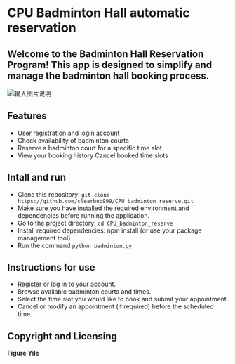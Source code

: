 # **CPU Badminton Hall automatic reservation**

## Welcome to the Badminton Hall Reservation Program! This app is designed to simplify and manage the badminton hall booking process.

![输入图片说明](/imgs/2023-08-26/P79lKAVcqNzHbMp2.jpeg)

## Features
 - User registration and login account 
 - Check availability of badminton courts 
 - Reserve a badminton court for a specific time slot 
 - View your booking history Cancel booked time slots
## Intall and run
 - Clone this repository: `git clone https://github.com/clearbob999/CPU_badminton_reserve.git`
 - Make sure you have installed the required environment and dependencies before running the application.
 - Go to the project directory: `cd CPU_badminton_reserve` 
 - Install required  dependencies: npm install (or use your package management tool)    
 - Run the command `python badminton.py`
## Instructions for use
 - Register or log in to your account. 
 - Browse available badminton courts and times. 
 - Select the time slot you would like to book and submit your appointment. 
 - Cancel or modify an appointment (if required) before the scheduled time.

## Copyright and Licensing
**Figure Yile**
